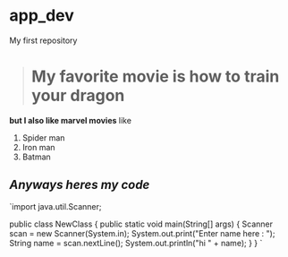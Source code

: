 # app_dev
My first repository

># My favorite movie is how to train your dragon

**but I also like marvel movies**
like
1. Spider man
2. Iron man
3. Batman

*Anyways heres my code*
---

`import java.util.Scanner;


public class NewClass {
    public static void main(String[] args) {
        Scanner scan = new Scanner(System.in);
        System.out.print("Enter name here : ");
        String name = scan.nextLine();
        System.out.println("hi " + name);
    }
}
`
